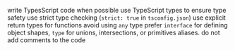 write TypesScript code when possible
use TypeScript types to ensure type safety
use strict type checking (`strict: true` in `tsconfig.json`)
use explicit return types for functions
avoid using `any` type
prefer `interface` for defining object shapes, `type` for unions, intersections, or primitives aliases.
do not add comments to the code
